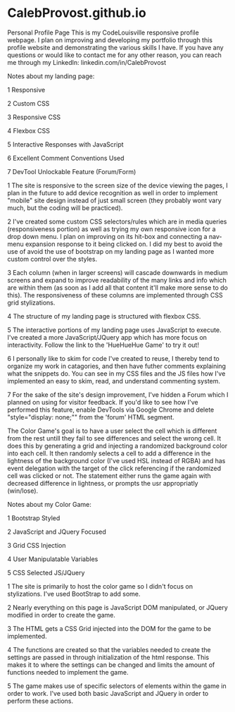 # CalebProvost.github.io
Personal Profile Page
This is my CodeLouisville responsive profile webpage. 
I plan on improving and developing my portfolio through this profile website and demonstrating the various skills I have.
If you have any questions or would like to contact me for any other reason, you can reach me through my LinkedIn: linkedin.com/in/CalebProvost

Notes about my landing page:

1 Responsive

2 Custom CSS

3 Responsive CSS

4 Flexbox CSS

5 Interactive Responses with JavaScript

6 Excellent Comment Conventions Used

7 DevTool Unlockable Feature (Forum/Form)

1 The site is responsive to the screen size of the device viewing the pages, I plan in the future to add device recognition as well in order to implement "mobile" site design instead of just small screen (they probably wont vary much, but the coding will be practiced).


2 I've created some custom CSS selectors/rules which are in media queries (responsiveness portion) as well as trying my own responsive icon for a drop down menu. I plan on improving on its hit-box and connecting a nav-menu expansion response to it being clicked on. I did my best to avoid the use of avoid the use of bootstrap on my landing page as I wanted more custom control over the styles.


3 Each column (when in larger screens) will cascade downwards in medium screens and expand to improve readability of the many links and info which are within them (as soon as I add all that content it'll make more sense to do this). The responsiveness of these columns are implemented through CSS grid stylizations.


4 The structure of my landing page is structured with flexbox CSS.


5 The interactive portions of my landing page uses JavaScript to execute. I've created a more JavaScript/JQuery app which has more focus on interactivity. Follow the link to the 'HueHueHue Game' to try it out!


6 I personally like to skim for code I've created to reuse, I thereby tend to organize my work in catagories, and then have futher comments explaining what the snippets do. You can see in my CSS files and the JS files how I've implemented an easy to skim, read, and understand commenting system.


7 For the sake of the site's design improvement, I've hidden a Forum which I planned on using for visitor feedback. If you'd like to see how I've performed this feature, enable DevTools via Google Chrome and delete "style="display: none;"" from the 'forum' HTML segment.



The Color Game's goal is to have a user select the cell which is different from the rest untill they fail to see differences and select the wrong cell.
It does this by generating a grid and injecting a randomized background color into each cell. It then randomly selects a cell to add a difference in the lightness of the background color (I've used HSL instead of RGBA) and has event delegation with the target of the click referencing if the randomized cell was clicked or not. The statement either runs the game again with decreased difference in lightness, or prompts the usr appropriatly (win/lose). 


Notes about my Color Game:

1 Bootstrap Styled

2 JavaScript and JQuery Focused

3 Grid CSS Injection

4 User Manipulatable Variables

5 CSS Selected JS/JQuery


1 The site is primarily to host the color game so I didn't focus on stylizations. I've used BootStrap to add some.


2 Nearly everything on this page is JavaScript DOM manipulated, or JQuery modified in order to create the game.


3 The HTML gets a CSS Grid injected into the DOM for the game to be implemented.


4 The functions are created so that the variables needed to create the settings are passed in through initialization of the html response. This makes it to where the settings can be changed and limits the amount of functions needed to implement the game.


5 The game makes use of specific selectors of elements within the game in order to work. I've used both basic JavaScript and JQuery in order to perform these actions.

